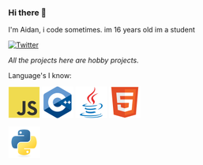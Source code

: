 ### Hi there 👋
I'm Aidan,
i code sometimes.
im 16 years old
im a student

[![Twitter](https://img.shields.io/badge/-Twitter-blue?style=flat&logo=twitter&logoColor=white)](https://twitter.com/SiIverAidan)

_All the projects here are hobby projects._

Language's I know:

<code><img height="64" src="https://github.com/devicons/devicon/blob/master/icons/javascript/javascript-original.svg"></code>
<code><img height="64" src="https://github.com/devicons/devicon/blob/master/icons/cplusplus/cplusplus-original.svg"></code>
<code><img height="64" src="https://github.com/devicons/devicon/blob/master/icons/java/java-original.svg"></code>
<code><img height="64" src="https://github.com/devicons/devicon/blob/master/icons/html5/html5-original.svg"></code>

<code><img height="64" src="https://github.com/devicons/devicon/blob/master/icons/python/python-original.svg"></code>

